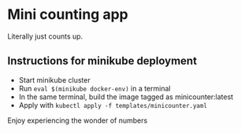 # Mini counting app
Literally just counts up.

## Instructions for minikube deployment
- Start minikube cluster
- Run `eval $(minikube docker-env)` in a terminal
- In the same terminal, build the image tagged as minicounter:latest
- Apply with `kubectl apply -f templates/minicounter.yaml`

Enjoy experiencing the wonder of numbers
